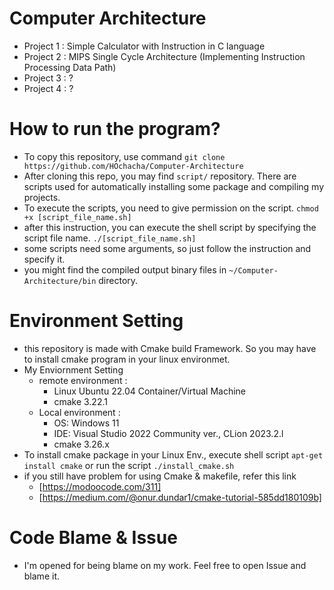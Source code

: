 # Computer Architecture
- Project 1 : Simple Calculator with Instruction in C language
- Project 2 : MIPS Single Cycle Architecture (Implementing Instruction Processing Data Path)
- Project 3 : ?
- Project 4 : ?
# How to run the program?
- To copy this repository, use command ```git clone https://github.com/HOchacha/Computer-Architecture```
- After cloning this repo, you may find ```script/``` repository. There are scripts used for automatically installing some package and compiling my projects.
- To execute the scripts, you need to give permission on the script.
```chmod +x [script_file_name.sh]```
- after this instruction, you can execute the shell script by specifying the script file name.
```./[script_file_name.sh]```
- some scripts need some arguments, so just follow the instruction and specify it.
- you might find the compiled output binary files in ```~/Computer-Architecture/bin``` directory.
# Environment Setting
- this repository is made with Cmake build Framework. So you may have to install cmake program in your linux environmet.
- My Enviornment Setting
  - remote environment :
    - Linux Ubuntu 22.04 Container/Virtual Machine
    - cmake 3.22.1
  - Local environment :
    - OS: Windows 11
    - IDE: Visual Studio 2022 Community ver., CLion 2023.2.l
    - cmake 3.26.x
- To install cmake package in your Linux Env., execute shell script
```apt-get install cmake``` or run the script ```./install_cmake.sh```
- if you still have problem for using Cmake & makefile, refer this link
  - [https://modoocode.com/311]
  - [https://medium.com/@onur.dundar1/cmake-tutorial-585dd180109b]
# Code Blame & Issue
- I'm opened for being blame on my work. Feel free to open Issue and blame it. 
